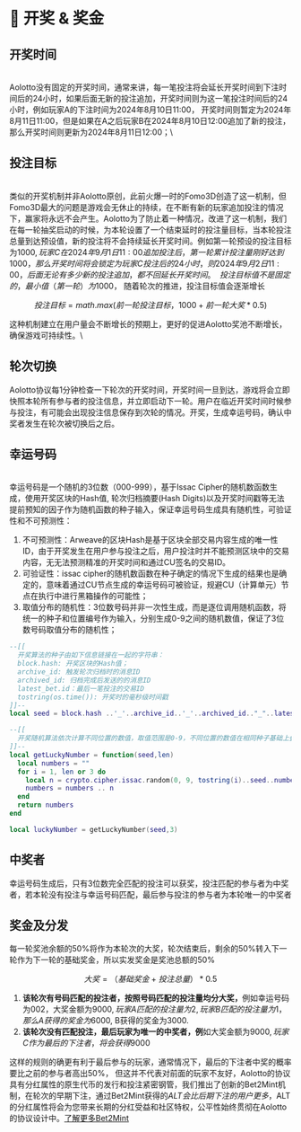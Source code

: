 # 🌟 开奖 & 奖金



## 开奖时间

\
Aolotto没有固定的开奖时间，通常来讲，每一笔投注将会延长开奖时间到下注时间后的24小时，如果后面无新的投注追加，开奖时间则为这一笔投注时间后的24小时，例如玩家A的下注时间为2024年8月10日11:00， 开奖时间则暂定为2024年8月11日11:00，但是如果在A之后玩家B在2024年8月10日12:00追加了新的投注，那么开奖时间则更新为2024年8月11日12:00；\


## 投注目标

\
类似的开奖机制并非Aolotto原创，此前火爆一时的Fomo3D创造了这一机制，但Fomo3D最大的问题是游戏会无休止的持续，在不断有新的玩家追加投注的情况下，赢家将永远不会产生。Aolotto为了防止着一种情况，改进了这一机制，我们在每一轮抽奖启动的时候，为本轮设置了一个结束延时的投注量目标，当本轮投注总量到达预设值，新的投注将不会持续延长开奖时间。例如第一轮预设的投注目标为$1000, 玩家C在2024年9月1日11:00追加投注后，第一轮累计投注量刚好达到1000，那么开奖时间将会锁定为玩家C投注后的24小时，则2024年9月2日11:00， 后面无论有多少新的投注追加，都不回延长开奖时间。\
\
投注目标值不是固定的，最小值（第一轮）为$1000， 随着轮次的推进，投注目标值会逐渐增长

$$
投注目标=math.max(前一轮投注目标，1000+前一轮大奖*0.5)
$$

这种机制建立在用户量会不断增长的预期上，更好的促进Aolotto奖池不断增长，确保游戏可持续性。\


## 轮次切换

Aolotto协议每1分钟检查一下轮次的开奖时间，开奖时间一旦到达，游戏将会立即快照本轮所有参与者的投注信息，并立即启动下一轮。用户在临近开奖时间时候参与投注，有可能会出现投注信息保存到次轮的情况。开奖，生成幸运号码，确认中奖者发生在轮次被切换后之后。

## 幸运号码

\
幸运号码是一个随机的3位数（000-999），基于Issac Cipher的随机数函数生成，使用开奖区块的Hash值, 轮次归档摘要(Hash Digits)以及开奖时间戳等无法提前预知的因子作为随机函数的种子输入，保证幸运号码生成具有随机性，可验证性和不可预测性：

1. 不可预测性：Arweave的区块Hash是基于区块全部交易内容生成的唯一性ID，由于开奖发生在用户参与投注之后，用户投注时并不能预测区块中的交易内容，无无法预测精准的开奖时间和通过CU签名的交易ID。
2. 可验证性：issac cipher的随机数函数在种子确定的情况下生成的结果也是确定的，意味着通过CU节点生成的幸运号码可被验证，规避CU（计算单元）节点在执行中进行黑箱操作的可能性；
3. 取值分布的随机性：3位数号码并非一次性生成，而是逐位调用随机函数，将统一的种子和位置编号作为输入，分别生成0-9之间的随机数值，保证了3位数号码取值分布的随机性；

```lua
--[[
  开奖算法的种子由如下信息链接在一起的字符串：
  block.hash: 开奖区块的Hash值；
  archive_id: 触发轮次归档时的消息ID
  archived_id: 归档完成后发送的的消息ID
  latest_bet.id：最后一笔投注的交易ID
  tostring(os.time()): 开奖时的毫秒级时间戳
]]--
local seed = block.hash ..'_'..archive_id..'_'..archived_id.."_"..latest_bet.id.."_"..tostring(os.time())

--[[
  开奖随机算法依次计算不同位置的数值，取值范围是0-9，不同位置的数值在相同种子基础上叠加了位置编号以及前一位数的结果。
]]--
local getLuckyNumber = function(seed,len)
  local numbers = ""
  for i = 1, len or 3 do
    local n = crypto.cipher.issac.random(0, 9, tostring(i)..seed..numbers)
    numbers = numbers .. n
  end
  return numbers
end

local luckyNumber = getLuckyNumber(seed,3)

```

## 中奖者 <a href="#jiang-jin-fen-fa" id="jiang-jin-fen-fa"></a>

幸运号码生成后，只有3位数完全匹配的投注可以获奖，投注匹配的参与者为中奖者，若本轮没有投注与幸运号码匹配，最后参与投注的参与者为本轮唯一的中奖者

## 奖金及分发 <a href="#jiang-jin-fen-fa" id="jiang-jin-fen-fa"></a>

每一轮奖池余额的50%将作为本轮次的大奖，轮次结束后，剩余的50%转入下一轮作为下一轮的基础奖金，所以实发奖金是奖池总额的50%

$$
大奖=（基础奖金+投注总量）*0.5
$$

1. **该轮次有号码匹配的投注者，按照号码匹配的投注量均分大奖，**&#x4F8B;如幸运号码为002，大奖金额为$9000,玩家A匹配的投注量为2, 玩家B匹配的投注量为1，那么A获得的奖金为$6000, B获得的奖金为3000.
2. **该轮次没有匹配投注，最后玩家为唯一的中奖者，例**如大奖金额为$9000, 玩家C作为最后的下注者，将会获得$9000

这样的规则的确更有利于最后参与的玩家，通常情况下，最后的下注者中奖的概率要比之前的参与者高出50%， 但这并不代表对前面的玩家不友好，Aolotto的协议具有分红属性的原生代币的发行和投注紧密钢管，我们推出了创新的Bet2Mint机制，在轮次的早期下注，通过Bet2Mint获得的$ALT会比后期下注的用户更多，$ALT的分红属性将会为您带来长期的分红受益和社区特权，公平性始终贯彻在Aolotto的协议设计中。[了解更多Bet2Mint](usdalt.md#bet2mint)
